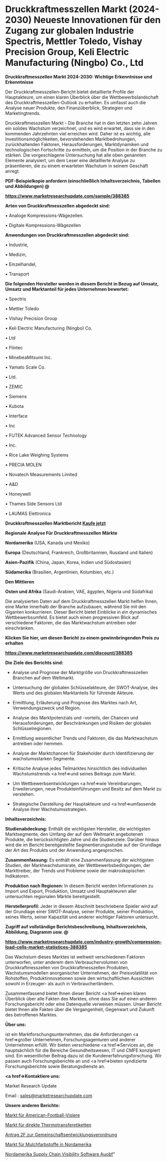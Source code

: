 # Druckkraftmesszellen Markt (2024-2030) Neueste Innovationen für den Zugang zur globalen Industrie Spectris, Mettler Toledo, Vishay Precision Group, Keli Electric Manufacturing (Ningbo) Co., Ltd

<strong>Druckkraftmesszellen Markt 2024-2030: Wichtige Erkenntnisse und Erkenntnisse</strong>

Der Druckkraftmesszellen-Bericht bietet detaillierte Profile der Hauptakteure, um einen klaren Überblick über die Wettbewerbslandschaft des Druckkraftmesszellen-Outlook zu erhalten. Es umfasst auch die Analyse neuer Produkte, den Finanzüberblick, Strategien und Marketingtrends.

Druckkraftmesszellen Markt - Die Branche hat in den letzten zehn Jahren ein solides Wachstum verzeichnet, und es wird erwartet, dass sie in den kommenden Jahrzehnten viel erreichen wird. Daher ist es wichtig, alle Investitionsmöglichkeiten, bevorstehenden Marktbedrohungen, zurückhaltenden Faktoren, Herausforderungen, Marktdynamiken und technologischen Fortschritte zu ermitteln, um die Position in der Branche zu stärken. Die vorgeschlagene Untersuchung hat alle oben genannten Elemente analysiert, um dem Leser eine detaillierte Analyse zu präsentieren, die zu einem erwarteten Wachstum in seinem Geschäft anregt.



<strong><b>PDF-Beispielkopie anfordern (einschließlich Inhaltsverzeichnis, Tabellen und Abbildungen) @ </b></strong>

<strong><a href=https://www.marketresearchupdate.com/sample/388385>

<strong>https://www.marketresearchupdate.com/sample/388385</u></a></strong></strong>



<strong>Arten von Druckkraftmesszellen abgedeckt sind:</strong>

• Analoge Kompressions-Wägezellen.

• Digitale Kompressions-Wägezellen



<strong>Anwendungen von Druckkraftmesszellen abgedeckt sind:</strong>

• Industrie,

• Medizin,

• Einzelhandel,

• Transport



<strong>Die folgenden Hersteller werden in diesem Bericht in Bezug auf Umsatz, Umsatz und Marktanteil für jedes Unternehmen bewertet:</strong>

• Spectris

• Mettler Toledo

• Vishay Precision Group

• Keli Electric Manufacturing (Ningbo) Co.

• Ltd

• Flintec

• MinebeaMitsumi Inc.

• Yamato Scale Co.

• Ltd.

• ZEMIC

• Siemens

• Kubota

• Interface

• Inc

• FUTEK Advanced Sensor Technology

• Inc.

• Rice Lake Weighing Systems

• PRECIA MOLEN

• Novatech Measurements Limited

• A&D

• Honeywell

• Thames Side Sensors Ltd

• LAUMAS Elettronica



<strong>Druckkraftmesszellen Marktbericht <a href=https://www.marketresearchupdate.com/buynow/388385>Kaufe jetzt</a></strong>



<strong>Regionale Analyse Für Druckkraftmesszellen Märkte</strong>



<strong>Nordamerika</strong> (USA, Kanada und Mexiko)



<strong>Europa</strong> (Deutschland, Frankreich, Großbritannien, Russland und Italien)



<strong>Asien-Pazifik</strong> (China, Japan, Korea, Indien und Südostasien)



<strong>Südamerika</strong> (Brasilien, Argentinien, Kolumbien, etc.)



<strong>Den Mittleren</strong> 

<strong>Osten und Afrika</strong> (Saudi-Arabien, VAE, ägypten, Nigeria und Südafrika)

Die analysierten Daten auf dem Druckkraftmesszellen Markt helfen Ihnen, eine Marke innerhalb der Branche aufzubauen, während Sie mit den Giganten konkurrieren. Dieser Bericht bietet Einblicke in ein dynamisches Wettbewerbsumfeld. Es bietet auch einen progressiven Blick auf verschiedene Faktoren, die das Marktwachstum antreiben oder einschränken.



<strong>Klicken Sie hier, um diesen Bericht zu einem gewinnbringenden Preis zu erhalten
</strong>

<strong><a href=https://www.marketresearchupdate.com/discount/388385>https://www.marketresearchupdate.com/discount/388385</b></u></strong></a>



<strong>Die Ziele des Berichts sind:</strong>

- Analyse und Prognose der Marktgröße von Druckkraftmesszellen Branchen auf dem Weltmarkt.

- Untersuchung der globalen Schlüsselakteure, der SWOT-Analyse, des Werts und des globalen Marktanteils für führende Akteure.

- Ermittlung, Erläuterung und Prognose des Marktes nach Art, Verwendungszweck und Region.

- Analyse des Marktpotenzials und -vorteils, der Chancen und Herausforderungen, der Beschränkungen und Risiken der globalen Schlüsselregionen.

- Ermittlung wesentlicher Trends und Faktoren, die das Marktwachstum antreiben oder hemmen.

- Analyse der Marktchancen für Stakeholder durch Identifizierung der wachstumsstarken Segmente.

- Kritische Analyse jedes Teilmarktes hinsichtlich des individuellen Wachstumstrends <a href=>und</a> seines Beitrags zum Markt.

- Um Wettbewerbsentwicklungen <a href=>wie</a> Vereinbarungen, Erweiterungen, neue Produkteinführungen und Besitz auf dem Markt zu verstehen.

- Strategische Darstellung der Hauptakteure und <a href=>umfas</a>sende Analyse ihrer Wachstumsstrategien.



<strong>Inhaltsverzeichnis:</strong>



<strong>Studienabdeckung:</strong> Enthält die wichtigsten Hersteller, die wichtigsten Marktsegmente, den Umfang der auf dem Weltmarkt angebotenen Produkte, die berücksichtigten Jahre und die Studienziele. Darüber hinaus wird die im Bericht bereitgestellte Segmentierungsstudie auf der Grundlage der Art des Produkts und der Anwendung angesprochen.



<strong>Zusammenfassung:</strong> Es enthält eine Zusammenfassung der wichtigsten Studien, der Marktwachstumsrate, der Wettbewerbsbedingungen, der Markttreiber, der Trends und Probleme sowie der makroskopischen Indikatoren.



<strong>Produktion nach Regionen:</strong> In diesem Bericht werden Informationen zu Import und Export, Produktion, Umsatz und Hauptakteuren aller untersuchten regionalen Märkte bereitgestellt.



<strong>Herstellerprofil:</strong> Jeder in diesem Abschnitt beschriebene Spieler wird auf der Grundlage einer SWOT-Analyse, seiner Produkte, seiner Produktion, seines Werts, seiner Kapazität und anderer wichtiger Faktoren untersucht.



<strong><b>Zugriff auf vollständige Berichtsbeschreibung, Inhaltsverzeichnis, Abbildung, Diagramm usw. @ </b></strong>

<strong><a href=https://www.marketresearchupdate.com/industry-growth/compression-load-cells-market-statistices-388385>https://www.marketresearchupdate.com/industry-growth/compression-load-cells-market-statistices-388385</a></strong>

Das Wachstum dieses Marktes ist weltweit verschiedenen Faktoren unterworfen, unter anderem dem Verbrauchervolumen von Druckkraftmesszellen von Druckkraftmesszellen Produkten, Wachstumsmodellen anorganischer Unternehmen, der Preisvolatilität von Rohstoffen, Produktinnovationen sowie den wirtschaftlichen Aussichten sowohl in Erzeuger- als auch in Verbraucherländern.

Zusammenfassend bietet Ihnen dieser Bericht <a href=>einen</a> klaren Überblick über alle Fakten des Marktes, ohne dass Sie auf einen anderen Forschungsbericht oder eine Datenquelle verweisen müssen. Unser Bericht bietet Ihnen alle Fakten über die Vergangenheit, Gegenwart und Zukunft des betroffenen Marktes.



<strong>Über uns:</strong>

 ist ein Marktforschungsunternehmen, das die Anforderungen <a href=>großer</a> Unternehmen, Forschungsagenturen und anderer Unternehmen erfüllt. Wir bieten verschiedene <a href=>Services</a> an, die hauptsächlich für die Bereiche Gesundheitswesen, IT und CMFE konzipiert sind. Ein wesentlicher Beitrag dazu ist die Kundenerfahrungsforschung. Wir passen auch Forschungsberichte an und <a href=>bieten</a> syndizierte Forschungsberichte sowie Beratungsdienste an.



<strong><a href=>Kontaktiere uns:</a></strong>

Market Research Update

Email : sales@marketresearchupdate.com



<strong>Unsere anderen Berichte:</strong>

<a href=https://www.linkedin.com/pulse/american-football-visor-market-2023-top-leading>Markt für American-Football-Visiere</a>

<a href=https://www.linkedin.com/pulse/direct-thermal-transfer-labels-market-size-trends>Markt für direkte Thermotransferetiketten</a>

<a href=https://www.linkedin.com/pulse/community-development-regulation-application-2f>Antrag 2F zur Gemeinschaftsentwicklungsverordnung</a>

<a href=https://www.linkedin.com/pulse/north-america-mulch-colorant-market-2023-top-industry>Markt für Mulchfarbstoffe in Nordamerika</a>

<a href=https://www.linkedin.com/pulse/north-america-supply-chain-visibility-software-auobf/>Nordamerika Supply Chain Visibility Software Auobf</a>"
